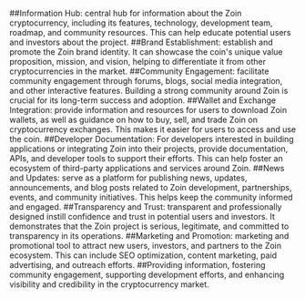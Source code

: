 ##Information Hub: 
central hub for information about the Zoin cryptocurrency, including its features, technology, development team, roadmap, and community resources. This can help educate potential users and investors about the project.
##Brand Establishment: 
establish and promote the Zoin brand identity. It can showcase the coin's unique value proposition, mission, and vision, helping to differentiate it from other cryptocurrencies in the market.
##Community Engagement: 
facilitate community engagement through forums, blogs, social media integration, and other interactive features. Building a strong community around Zoin is crucial for its long-term success and adoption.
##Wallet and Exchange Integration: 
provide information and resources for users to download Zoin wallets, as well as guidance on how to buy, sell, and trade Zoin on cryptocurrency exchanges. This makes it easier for users to access and use the coin.
##Developer Documentation: 
For developers interested in building applications or integrating Zoin into their projects,  provide documentation, APIs, and developer tools to support their efforts. This can help foster an ecosystem of third-party applications and services around Zoin.
##News and Updates: 
serve as a platform for publishing news, updates, announcements, and blog posts related to Zoin development, partnerships, events, and community initiatives. This helps keep the community informed and engaged.
##Transparency and Trust: 
transparent and professionally designed instill confidence and trust in potential users and investors. It demonstrates that the Zoin project is serious, legitimate, and committed to transparency in its operations.
##Marketing and Promotion: 
marketing and promotional tool to attract new users, investors, and partners to the Zoin ecosystem. This can include SEO optimization, content marketing, paid advertising, and outreach efforts.
##Providing information, fostering community engagement, supporting development efforts, and enhancing visibility and credibility in the cryptocurrency market.

